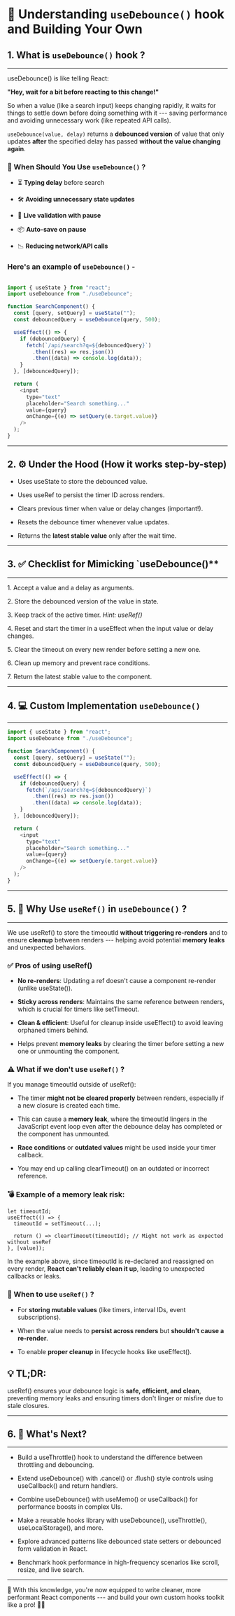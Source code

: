 # 🧠 Understanding `useDebounce()` hook and Building Your Own

## 1\. What is `useDebounce()` hook ?
------------------------------

useDebounce() is like telling React:

**"Hey, wait for a bit before reacting to this change!"**

So when a value (like a search input) keeps changing rapidly, it waits for things to settle down before doing something with it --- saving performance and avoiding unnecessary work (like repeated API calls).

`useDebounce(value, delay)` returns a **debounced version** of value that only updates **after** the specified delay has passed **without the value changing again**.

### 🧠 When Should You Use `useDebounce()` ?

-   ⏳ **Typing delay** before search

-   🛠️ **Avoiding unnecessary state updates**

-   💬 **Live validation with pause**

-   📦 **Auto-save on pause**

-   📉 **Reducing network/API calls**


### Here's an example of `useDebounce()` - 

```js

import { useState } from "react";
import useDebounce from "./useDebounce";

function SearchComponent() {
  const [query, setQuery] = useState("");
  const debouncedQuery = useDebounce(query, 500);

  useEffect(() => {
    if (debouncedQuery) {
      fetch(`/api/search?q=${debouncedQuery}`)
        .then((res) => res.json())
        .then((data) => console.log(data));
    }
  }, [debouncedQuery]);

  return (
    <input
      type="text"
      placeholder="Search something..."
      value={query}
      onChange={(e) => setQuery(e.target.value)}
    />
  );
}

```

---

## 2\. ⚙️  Under the Hood (How it works step-by-step)

-   Uses useState to store the debounced value.

-   Uses useRef to persist the timer ID across renders.

-   Clears previous timer when value or delay changes (important!).

-   Resets the debounce timer whenever value updates.

-   Returns the **latest stable value** only after the wait time.

----

## 3\. ✅ Checklist for Mimicking `useDebounce()**
----------------------------------------------------

1\.  Accept a value and a delay as arguments.

2\.  Store the debounced version of the value in state.

3\.  Keep track of the active timer. _Hint: useRef()_

4\.  Reset and start the timer in a useEffect when the input value or delay changes.

5\.  Clear the timeout on every new render before setting a new one.

6\.  Clean up memory and prevent race conditions.

7\.  Return the latest stable value to the component.

---

## 4\. 💻 Custom Implementation `useDebounce()`

---------------------------------------------------------

```js
import { useState } from "react";
import useDebounce from "./useDebounce";

function SearchComponent() {
  const [query, setQuery] = useState("");
  const debouncedQuery = useDebounce(query, 500);

  useEffect(() => {
    if (debouncedQuery) {
      fetch(`/api/search?q=${debouncedQuery}`)
        .then((res) => res.json())
        .then((data) => console.log(data));
    }
  }, [debouncedQuery]);

  return (
    <input
      type="text"
      placeholder="Search something..."
      value={query}
      onChange={(e) => setQuery(e.target.value)}
    />
  );
}
```

---

## 5\. 🧵 Why Use `useRef()` in `useDebounce()` ?
---------------------------------------------------------

We use useRef() to store the timeoutId **without triggering re-renders** and to ensure **cleanup** between renders --- helping avoid potential **memory leaks** and unexpected behaviors.

### **✅ Pros of using useRef()**

-   **No re-renders**: Updating a ref doesn't cause a component re-render (unlike useState()).

-   **Sticky across renders**: Maintains the same reference between renders, which is crucial for timers like setTimeout.

-   **Clean & efficient**: Useful for cleanup inside useEffect() to avoid leaving orphaned timers behind.

-   Helps prevent **memory leaks** by clearing the timer before setting a new one or unmounting the component.

### ⚠️ What if we don't use `useRef()` ?

If you manage timeoutId outside of useRef():

-   The timer **might not be cleared properly** between renders, especially if a new closure is created each time.

-   This can cause a **memory leak**, where the timeoutId lingers in the JavaScript event loop even after the debounce delay has completed or the component has unmounted.

-   **Race conditions** or **outdated values** might be used inside your timer callback.

-   You may end up calling clearTimeout() on an outdated or incorrect reference.

### **💣 Example of a memory leak risk:**

```
let timeoutId;
useEffect(() => {
  timeoutId = setTimeout(...);

  return () => clearTimeout(timeoutId); // Might not work as expected without useRef
}, [value]);
```

In the example above, since timeoutId is re-declared and reassigned on every render, **React can't reliably clean it up**, leading to unexpected callbacks or leaks.

### 🧩 When to use `useRef()` ?

-   For **storing mutable values** (like timers, interval IDs, event subscriptions).

-   When the value needs to **persist across renders** but **shouldn't cause a re-render**.

-   To enable **proper cleanup** in lifecycle hooks like useEffect().


## 💡 **TL;DR:**

useRef() ensures your debounce logic is **safe, efficient, and clean**, preventing memory leaks and ensuring timers don't linger or misfire due to stale closures.

---

## 6\. 🚀 What's Next?
-------------------

-   Build a useThrottle() hook to understand the difference between throttling and debouncing.

-   Extend useDebounce() with .cancel() or .flush() style controls using useCallback() and return handlers.

-   Combine useDebounce() with useMemo() or useCallback() for performance boosts in complex UIs.

-   Make a reusable hooks library with useDebounce(), useThrottle(), useLocalStorage(), and more.

-   Explore advanced patterns like debounced state setters or debounced form validation in React.

-   Benchmark hook performance in high-frequency scenarios like scroll, resize, and live search.

---

🧠 With this knowledge, you're now equipped to write cleaner, more performant React components --- and build your own custom hooks toolkit like a pro! 💪✨